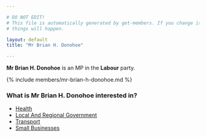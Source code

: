 ```yaml
---

# DO NOT EDIT!
# This file is automatically generated by get-members. If you change it, bad
# things will happen.

layout: default
title: "Mr Brian H. Donohoe"

---
```


**Mr Brian H. Donohoe** is an MP in the **Labour** party.

{% include members/mr-brian-h-donohoe.md %}

### What is Mr Brian H. Donohoe interested in?


* [Health](/interests/health.html)
* [Local And Regional Government](/interests/local-and-regional-government.html)
* [Transport](/interests/transport.html)
* [Small Businesses](/interests/small-businesses.html)
